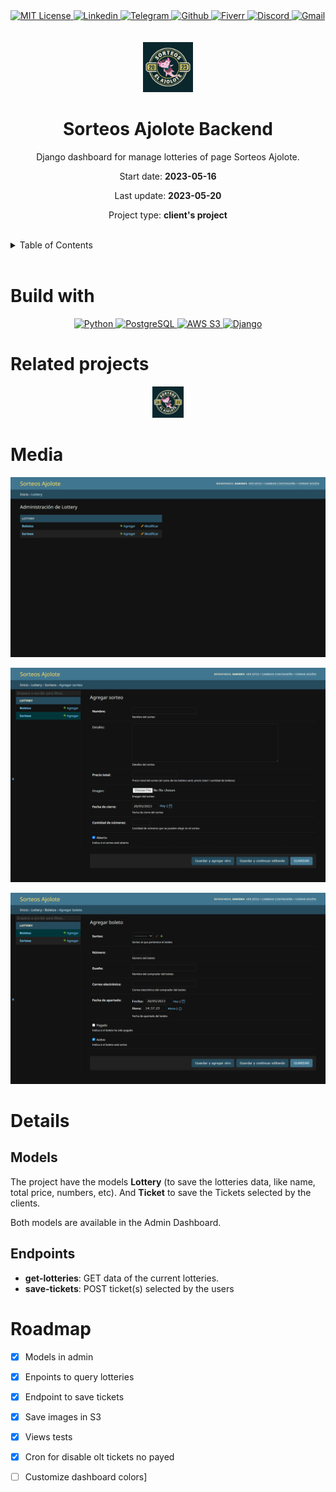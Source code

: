 <div><a href='https://github.com/github.com/darideveloper/blob/master/LICENSE' target='_blank'>
            <img src='https://img.shields.io/github/license/github.com/darideveloper.svg?style=for-the-badge' alt='MIT License' height='30px'/>
        </a><a href='https://www.linkedin.com/in/francisco-dari-hernandez-6456b6181/' target='_blank'>
                <img src='https://img.shields.io/static/v1?style=for-the-badge&message=LinkedIn&color=0A66C2&logo=LinkedIn&logoColor=FFFFFF&label=' alt='Linkedin' height='30px'/>
            </a><a href='https://t.me/darideveloper' target='_blank'>
                <img src='https://img.shields.io/static/v1?style=for-the-badge&message=Telegram&color=26A5E4&logo=Telegram&logoColor=FFFFFF&label=' alt='Telegram' height='30px'/>
            </a><a href='https://github.com/darideveloper' target='_blank'>
                <img src='https://img.shields.io/static/v1?style=for-the-badge&message=GitHub&color=181717&logo=GitHub&logoColor=FFFFFF&label=' alt='Github' height='30px'/>
            </a><a href='https://www.fiverr.com/darideveloper?up_rollout=true' target='_blank'>
                <img src='https://img.shields.io/static/v1?style=for-the-badge&message=Fiverr&color=222222&logo=Fiverr&logoColor=1DBF73&label=' alt='Fiverr' height='30px'/>
            </a><a href='https://discord.com/users/992019836811083826' target='_blank'>
                <img src='https://img.shields.io/static/v1?style=for-the-badge&message=Discord&color=5865F2&logo=Discord&logoColor=FFFFFF&label=' alt='Discord' height='30px'/>
            </a><a href='mailto:darideveloper@gmail.com?subject=Hello Dari Developer' target='_blank'>
                <img src='https://img.shields.io/static/v1?style=for-the-badge&message=Gmail&color=EA4335&logo=Gmail&logoColor=FFFFFF&label=' alt='Gmail' height='30px'/>
            </a></div><div align='center'><br><br><img src='https://github.com/darideveloper/sorteos-ajolote-frontend/blob/master/public/logo.png?raw=true' alt='Sorteos Ajolote Backend' height='80px'/>

# Sorteos Ajolote Backend

Django dashboard for manage lotteries of page Sorteos Ajolote.

Start date: **2023-05-16**

Last update: **2023-05-20**

Project type: **client's project**

</div><br><details>
            <summary>Table of Contents</summary>
            <ol>
<li><a href='#buildwith'>Build With</a></li>
<li><a href='#relatedprojects'>Related Projects</a></li>
<li><a href='#media'>Media</a></li>
<li><a href='#details'>Details</a></li>
<li><a href='#roadmap'>Roadmap</a></li></ol>
        </details><br>

# Build with

<div align='center'><a href='https://www.python.org/' target='_blank'> <img src='https://cdn.svgporn.com/logos/python.svg' alt='Python' title='Python' height='50px'/> </a><a href='https://www.postgresql.org/' target='_blank'> <img src='https://cdn.svgporn.com/logos/postgresql.svg' alt='PostgreSQL' title='PostgreSQL' height='50px'/> </a><a href='https://aws.amazon.com/es/s3/' target='_blank'> <img src='https://cdn.svgporn.com/logos/aws-s3.svg' alt='AWS S3' title='AWS S3' height='50px'/> </a><a href='https://docs.djangoproject.com/en/4.0/' target='_blank'> <img src='https://cdn.svgporn.com/logos/django.svg' alt='Django' title='Django' height='50px'/> </a></div>

# Related projects

<div align='center'><a href='https://github.com/darideveloper/sorteos-ajolote-frontend' target='_blank'> <img src='https://github.com/darideveloper/sorteos-ajolote-frontend/blob/master/public/logo.png?raw=true' alt='Sorteos Ajolote Frontend' title='Sorteos Ajolote Frontend' height='50px'/> </a></div>

# Media

![home](https://github.com/darideveloper/sorteos-ajolote-backend/blob/master/screenshots/home.png?raw=true)

![lottery form](https://github.com/darideveloper/sorteos-ajolote-backend/blob/master/screenshots/lottery-form.png?raw=true)

![ticket form](https://github.com/darideveloper/sorteos-ajolote-backend/blob/master/screenshots/ticket-form.png?raw=true)

# Details

## Models

The project have the models **Lottery** (to save the lotteries data, like name, total price, numbers, etc).
And **Ticket** to save the Tickets selected by the clients. 

Both models are available in the Admin Dashboard.

## Endpoints

* **get-lotteries**: GET data of the current lotteries. 
* **save-tickets**: POST ticket(s) selected by the users

# Roadmap

- [x] Models in admin 
- [x] Enpoints to query lotteries
- [x] Endpoint to save tickets
- [x] Save images in S3
- [x] Views tests
- [x] Cron for disable olt tickets no payed 
- [ ] Customize dashboard colors]


